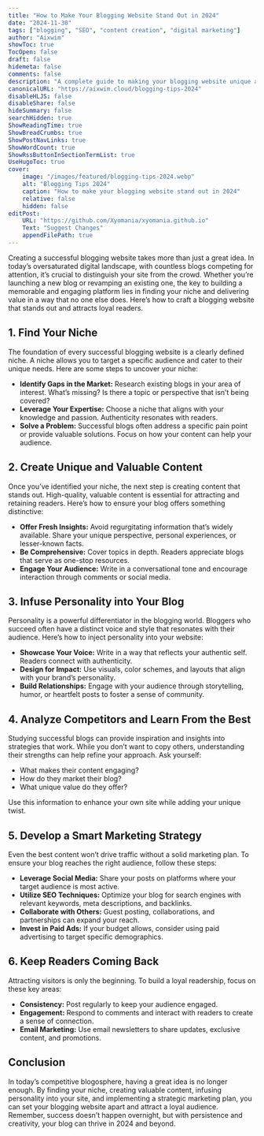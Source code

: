 ```yaml
---
title: "How to Make Your Blogging Website Stand Out in 2024"
date: "2024-11-30"
tags: ["blogging", "SEO", "content creation", "digital marketing"]
author: "Aixwim"
showToc: true
TocOpen: false
draft: false
hidemeta: false
comments: false
description: "A complete guide to making your blogging website unique and successful in an oversaturated market."
canonicalURL: "https://aixwim.cloud/blogging-tips-2024"
disableHLJS: false
disableShare: false
hideSummary: false
searchHidden: true
ShowReadingTime: true
ShowBreadCrumbs: true
ShowPostNavLinks: true
ShowWordCount: true
ShowRssButtonInSectionTermList: true
UseHugoToc: true
cover:
    image: "/images/featured/blogging-tips-2024.webp"
    alt: "Blogging Tips 2024"
    caption: "How to make your blogging website stand out in 2024"
    relative: false
    hidden: false
editPost:
    URL: "https://github.com/Xyomania/xyomania.github.io"
    Text: "Suggest Changes"
    appendFilePath: true
---
```



Creating a successful blogging website takes more than just a great idea. In today’s oversaturated digital landscape, with countless blogs competing for attention, it’s crucial to distinguish your site from the crowd. Whether you’re launching a new blog or revamping an existing one, the key to building a memorable and engaging platform lies in finding your niche and delivering value in a way that no one else does. Here’s how to craft a blogging website that stands out and attracts loyal readers.

<!--more-->

## 1. Find Your Niche

The foundation of every successful blogging website is a clearly defined niche. A niche allows you to target a specific audience and cater to their unique needs. Here are some steps to uncover your niche:

- **Identify Gaps in the Market:** Research existing blogs in your area of interest. What’s missing? Is there a topic or perspective that isn’t being covered?
- **Leverage Your Expertise:** Choose a niche that aligns with your knowledge and passion. Authenticity resonates with readers.
- **Solve a Problem:** Successful blogs often address a specific pain point or provide valuable solutions. Focus on how your content can help your audience.

## 2. Create Unique and Valuable Content

Once you’ve identified your niche, the next step is creating content that stands out. High-quality, valuable content is essential for attracting and retaining readers. Here’s how to ensure your blog offers something distinctive:

- **Offer Fresh Insights:** Avoid regurgitating information that’s widely available. Share your unique perspective, personal experiences, or lesser-known facts.
- **Be Comprehensive:** Cover topics in depth. Readers appreciate blogs that serve as one-stop resources.
- **Engage Your Audience:** Write in a conversational tone and encourage interaction through comments or social media.

## 3. Infuse Personality into Your Blog

Personality is a powerful differentiator in the blogging world. Bloggers who succeed often have a distinct voice and style that resonates with their audience. Here’s how to inject personality into your website:

- **Showcase Your Voice:** Write in a way that reflects your authentic self. Readers connect with authenticity.
- **Design for Impact:** Use visuals, color schemes, and layouts that align with your brand’s personality.
- **Build Relationships:** Engage with your audience through storytelling, humor, or heartfelt posts to foster a sense of community.

## 4. Analyze Competitors and Learn From the Best

Studying successful blogs can provide inspiration and insights into strategies that work. While you don’t want to copy others, understanding their strengths can help refine your approach. Ask yourself:

- What makes their content engaging?
- How do they market their blog?
- What unique value do they offer?

Use this information to enhance your own site while adding your unique twist.

## 5. Develop a Smart Marketing Strategy

Even the best content won’t drive traffic without a solid marketing plan. To ensure your blog reaches the right audience, follow these steps:

- **Leverage Social Media:** Share your posts on platforms where your target audience is most active.
- **Utilize SEO Techniques:** Optimize your blog for search engines with relevant keywords, meta descriptions, and backlinks.
- **Collaborate with Others:** Guest posting, collaborations, and partnerships can expand your reach.
- **Invest in Paid Ads:** If your budget allows, consider using paid advertising to target specific demographics.

## 6. Keep Readers Coming Back

Attracting visitors is only the beginning. To build a loyal readership, focus on these key areas:

- **Consistency:** Post regularly to keep your audience engaged.
- **Engagement:** Respond to comments and interact with readers to create a sense of connection.
- **Email Marketing:** Use email newsletters to share updates, exclusive content, and promotions.

## Conclusion

In today’s competitive blogosphere, having a great idea is no longer enough. By finding your niche, creating valuable content, infusing personality into your site, and implementing a strategic marketing plan, you can set your blogging website apart and attract a loyal audience. Remember, success doesn’t happen overnight, but with persistence and creativity, your blog can thrive in 2024 and beyond.
